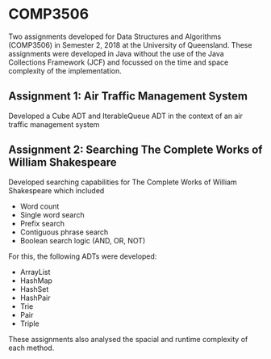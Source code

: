 # COMP3506
Two assignments developed for Data Structures and Algorithms (COMP3506) in Semester 2, 2018 at the University of Queensland. These assignments were developed in Java without the use of the Java Collections Framework (JCF) and focussed on the time and space complexity of the implementation.

## Assignment 1: Air Traffic Management System
Developed a Cube ADT and IterableQueue ADT in the context of an air traffic management system

## Assignment 2: Searching The Complete Works of William Shakespeare
Developed searching capabilities for The Complete Works of William Shakespeare which included
+ Word count
+ Single word search
+ Prefix search 
+ Contiguous phrase search
+ Boolean search logic (AND, OR, NOT)

For this, the following ADTs were developed:
+ ArrayList
+ HashMap
+ HashSet
+ HashPair
+ Trie
+ Pair
+ Triple


These assignments also analysed the spacial and runtime complexity of each method.
